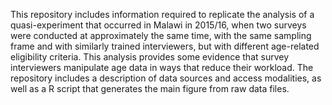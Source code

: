 This repository includes information required to replicate the analysis of a quasi-experiment that occurred in Malawi in 2015/16, when two surveys were conducted at approximately the same time, with the same sampling frame and with similarly trained interviewers, but with different age-related eligibility criteria. This analysis provides some evidence that survey interviewers manipulate age data in ways that reduce their workload. 
The repository includes a description of data sources and access modalities, as well as a R script that generates the main figure from raw data files.  
